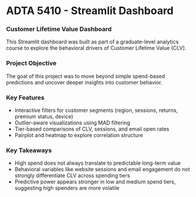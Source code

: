 # ADTA 5410 - Streamlit Dashboard

### Customer Lifetime Value Dashboard
This Streamlit dashboard was built as part of a graduate-level analytics course to explore the behavioral drivers of Customer Lifetime Value (CLV).

### Project Objective
The goal of this project was to move beyond simple spend-based predictions and uncover deeper insights into customer behavior.

### Key Features
- Interactive filters for customer segments (region, sessions, returns, premium status, device)
- Outlier-aware visualizations using MAD filtering
- Tier-based comparisons of CLV, sessions, and email open rates
- Pairplot and heatmap to explore correlation structure

### Key Takeaways
- High spend does not always translate to predictable long-term value
- Behavioral variables like website sessions and email engagement do not strongly differentiate CLV across spending tiers
- Predictive power appears stronger in low and medium spend tiers, suggesting high spenders are more volatile
